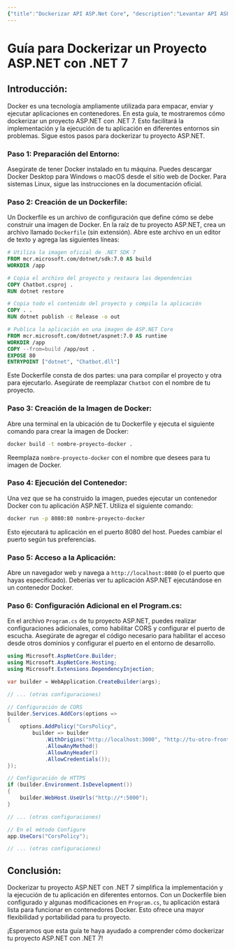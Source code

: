 ```yaml
---
{"title":"Dockerizar API ASP.Net Core", "description":"Levantar API ASP.NET Core desde contenedor docker"}
---
```

# Guía para Dockerizar un Proyecto ASP.NET con .NET 7

## **Introducción:**

Docker es una tecnología ampliamente utilizada para empacar, enviar y ejecutar aplicaciones en contenedores. En esta guía, te mostraremos cómo dockerizar un proyecto ASP.NET con .NET 7. Esto facilitará la implementación y la ejecución de tu aplicación en diferentes entornos sin problemas. Sigue estos pasos para dockerizar tu proyecto ASP.NET.

### **Paso 1: Preparación del Entorno:**

Asegúrate de tener Docker instalado en tu máquina. Puedes descargar Docker Desktop para Windows o macOS desde el sitio web de Docker. Para sistemas Linux, sigue las instrucciones en la documentación oficial.

### **Paso 2: Creación de un Dockerfile:**

Un Dockerfile es un archivo de configuración que define cómo se debe construir una imagen de Docker. En la raíz de tu proyecto ASP.NET, crea un archivo llamado `Dockerfile` (sin extensión). Abre este archivo en un editor de texto y agrega las siguientes líneas:

```Dockerfile
# Utiliza la imagen oficial de .NET SDK 7
FROM mcr.microsoft.com/dotnet/sdk:7.0 AS build
WORKDIR /app

# Copia el archivo del proyecto y restaura las dependencias
COPY Chatbot.csproj .
RUN dotnet restore

# Copia todo el contenido del proyecto y compila la aplicación
COPY . .
RUN dotnet publish -c Release -o out

# Publica la aplicación en una imagen de ASP.NET Core
FROM mcr.microsoft.com/dotnet/aspnet:7.0 AS runtime
WORKDIR /app
COPY --from=build /app/out .
EXPOSE 80
ENTRYPOINT ["dotnet", "Chatbot.dll"]
```

Este Dockerfile consta de dos partes: una para compilar el proyecto y otra para ejecutarlo. Asegúrate de reemplazar `Chatbot` con el nombre de tu proyecto.

### **Paso 3: Creación de la Imagen de Docker:**

Abre una terminal en la ubicación de tu Dockerfile y ejecuta el siguiente comando para crear la imagen de Docker:

```bash
docker build -t nombre-proyecto-docker .
```

Reemplaza `nombre-proyecto-docker` con el nombre que desees para tu imagen de Docker.

### **Paso 4: Ejecución del Contenedor:**

Una vez que se ha construido la imagen, puedes ejecutar un contenedor Docker con tu aplicación ASP.NET. Utiliza el siguiente comando:

```bash
docker run -p 8080:80 nombre-proyecto-docker
```

Esto ejecutará tu aplicación en el puerto 8080 del host. Puedes cambiar el puerto según tus preferencias.

### **Paso 5: Acceso a la Aplicación:**

Abre un navegador web y navega a `http://localhost:8080` (o el puerto que hayas especificado). Deberías ver tu aplicación ASP.NET ejecutándose en un contenedor Docker.

### **Paso 6: Configuración Adicional en el Program.cs:**

En el archivo `Program.cs` de tu proyecto ASP.NET, puedes realizar configuraciones adicionales, como habilitar CORS y configurar el puerto de escucha. Asegúrate de agregar el código necesario para habilitar el acceso desde otros dominios y configurar el puerto en el entorno de desarrollo.

```csharp
using Microsoft.AspNetCore.Builder;
using Microsoft.AspNetCore.Hosting;
using Microsoft.Extensions.DependencyInjection;

var builder = WebApplication.CreateBuilder(args);

// ... (otras configuraciones)

// Configuración de CORS
builder.Services.AddCors(options =>
{
    options.AddPolicy("CorsPolicy",
        builder => builder
            .WithOrigins("http://localhost:3000", "http://tu-otro-frontend.com")
            .AllowAnyMethod()
            .AllowAnyHeader()
            .AllowCredentials());
});

// Configuración de HTTPS
if (builder.Environment.IsDevelopment())
{
    builder.WebHost.UseUrls("http://*:5000");
}

// ... (otras configuraciones)

// En el método Configure
app.UseCors("CorsPolicy");

// ... (otras configuraciones)
```

## **Conclusión:**

Dockerizar tu proyecto ASP.NET con .NET 7 simplifica la implementación y la ejecución de tu aplicación en diferentes entornos. Con un Dockerfile bien configurado y algunas modificaciones en `Program.cs`, tu aplicación estará lista para funcionar en contenedores Docker. Esto ofrece una mayor flexibilidad y portabilidad para tu proyecto.

¡Esperamos que esta guía te haya ayudado a comprender cómo dockerizar tu proyecto ASP.NET con .NET 7!